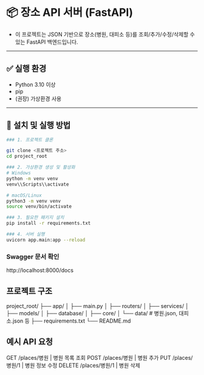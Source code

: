 # 📦 장소 API 서버 (FastAPI)

- 이 프로젝트는 JSON 기반으로 장소(병원, 대피소 등)를 조회/추가/수정/삭제할 수 있는 FastAPI 백엔드입니다.

---

## ✅ 실행 환경

- Python 3.10 이상
- pip
- (권장) 가상환경 사용

---

## 📁 설치 및 실행 방법
```bash
### 1. 프로젝트 클론

git clone <프로젝트 주소>
cd project_root

### 2. 가상환경 생성 및 활성화
# Windows
python -m venv venv
venv\\Scripts\\activate

# macOS/Linux
python3 -m venv venv
source venv/bin/activate

### 3. 필요한 패키지 설치
pip install -r requirements.txt

### 4. 서버 실행
uvicorn app.main:app --reload
```
### Swagger 문서 확인
http://localhost:8000/docs


## 프로젝트 구조
project_root/ 
├── app/ 
│   ├── main.py 
│   ├── routers/ 
│   ├── services/ 
│   ├── models/ 
│   ├── database/ 
│   ├── core/ 
│   └── data/            # 병원.json, 대피소.json 등 
├── requirements.txt 
└── README.md

## 예시 API 요청
GET	    /places/병원	    | 병원 목록 조회
POST	/places/병원	    | 병원 추가
PUT	    /places/병원/1	| 병원 정보 수정
DELETE	/places/병원/1	| 병원 삭제

